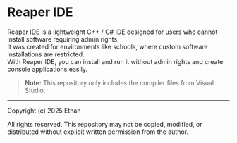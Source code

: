 # Reaper IDE

Reaper IDE is a lightweight C++ / C# IDE designed for users who cannot install software requiring admin rights.  
It was created for environments like schools, where custom software installations are restricted.  
With Reaper IDE, you can install and run it without admin rights and create console applications easily.

> **Note:** This repository only includes the compiler files from Visual Studio.

---

Copyright (c) 2025 Ethan

All rights reserved. This repository may not be copied, modified, or distributed without explicit written permission from the author.
